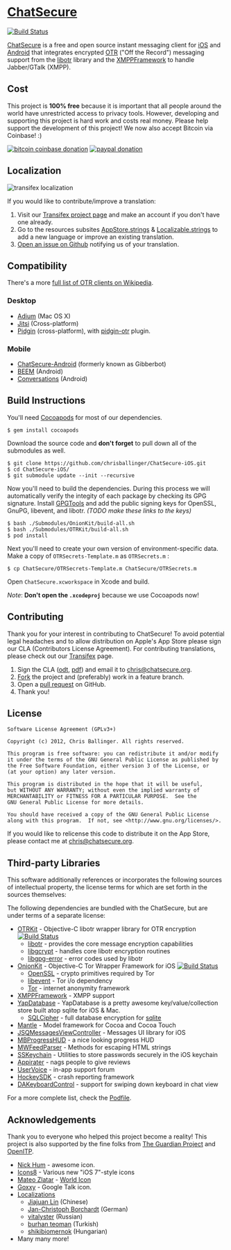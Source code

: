 # [ChatSecure](https://github.com/chrisballinger/ChatSecure-iOS)

[![Build Status](https://travis-ci.org/chrisballinger/ChatSecure-iOS.svg?branch=master)](https://travis-ci.org/chrisballinger/ChatSecure-iOS)

[ChatSecure](https://chatsecure.org) is a free and open source instant messaging client for [iOS](https://itunes.apple.com/us/app/chatsecure/id464200063) and [Android](https://play.google.com/store/apps/details?id=info.guardianproject.otr.app.im&hl=en) that integrates encrypted [OTR](https://en.wikipedia.org/wiki/ChatSecure_Messaging) ("Off the Record") messaging support from the [libotr](https://otr.cypherpunks.ca/) library and the [XMPPFramework](https://github.com/robbiehanson/XMPPFramework/) to handle Jabber/GTalk (XMPP).


## Cost

This project is **100% free** because it is important that all people around the world have unrestricted access to privacy tools.
However, developing and supporting this project is hard work and costs real money. Please help support the development of this project! We now also accept Bitcoin via Coinbase! :)

[![bitcoin coinbase donation](https://chatsecure.org/images/bitcoin_donate.png)](https://coinbase.com/checkouts/1cf35f00d722205726f50b940786c413) [![paypal donation](https://chatsecure.org/images/paypal_donate.png)](https://www.paypal.com/cgi-bin/webscr?cmd=_s-xclick&hosted_button_id=XRBHJ9AX5VWNA) 


## Localization


![transifex localization](https://www.transifex.com/projects/p/chatsecure/resource/strings/chart/image_png)

If you would like to contribute/improve a translation:

 1. Visit our [Transifex project page](https://www.transifex.net/projects/p/chatsecure/) and make an account if you don't have one already.
 2. Go to the resources subsites [AppStore.strings](https://www.transifex.net/projects/p/chatsecure/resource/appstorestrings/) & [Localizable.strings](https://www.transifex.net/projects/p/chatsecure/resource/strings/) to add a new language or improve an existing translation. 
 3. [Open an issue on Github](https://github.com/chrisballinger/ChatSecure-iOS/issues) notifying us of your translation.



## Compatibility


There's a more [full list of OTR clients on Wikipedia](https://en.wikipedia.org/wiki/Off-the-Record_Messaging#Client_support).


### Desktop

* [Adium](https://adium.im/) (Mac OS X)
* [Jitsi](https://jitsi.org) (Cross-platform)
* [Pidgin](https://pidgin.im/) (cross-platform), with [pidgin-otr](https://otr.cypherpunks.ca/index.php#downloads) plugin.

### Mobile

* [ChatSecure-Android](https://guardianproject.info/apps/chatsecure/) (formerly known as Gibberbot)
* [BEEM](http://beem-project.com/projects/beem) (Android)
* [Conversations](https://github.com/siacs/Conversations) (Android)

## Build Instructions

You'll need [Cocoapods](http://cocoapods.org) for most of our dependencies.
    
    $ gem install cocoapods
    
Download the source code and **don't forget** to pull down all of the submodules as well.

    $ git clone https://github.com/chrisballinger/ChatSecure-iOS.git
    $ cd ChatSecure-iOS/
    $ git submodule update --init --recursive
    
Now you'll need to build the dependencies. During this process we will automatically verify the integity of each package by checking its GPG signature. Install [GPGTools](https://gpgtools.org) and add the public signing keys for OpenSSL, GnuPG, libevent, and libotr. *(TODO make these links to the keys)*
    
    $ bash ./Submodules/OnionKit/build-all.sh
    $ bash ./Submodules/OTRKit/build-all.sh
    $ pod install
    
Next you'll need to create your own version of environment-specific data. Make a copy of `OTRSecrets-Template.m` as `OTRSecrets.m` :

    $ cp ChatSecure/OTRSecrets-Template.m ChatSecure/OTRSecrets.m

    
Open `ChatSecure.xcworkspace` in Xcode and build. 

*Note*: **Don't open the `.xcodeproj`** because we use Cocoapods now!

## Contributing

Thank you for your interest in contributing to ChatSecure! To avoid potential legal headaches and to allow distribution on Apple's App Store please sign our CLA (Contributors License Agreement). For contributing translations, please check out our [Transifex](https://www.transifex.com/projects/p/chatsecure/) page.

1. Sign the CLA ([odt](https://github.com/chrisballinger/ChatSecure-iOS/raw/master/media/contributing/CLA.odt), [pdf](https://github.com/chrisballinger/ChatSecure-iOS/raw/master/media/contributing/CLA.pdf)) and email it to [chris@chatsecure.org](mailto:chris@chatsecure.org).
2. [Fork](https://github.com/chrisballinger/ChatSecure-iOS/fork) the project and (preferably) work in a feature branch.
3. Open a [pull request](https://github.com/chrisballinger/ChatSecure-ios/pulls) on GitHub.
4. Thank you!

## License


	Software License Agreement (GPLv3+)
	
	Copyright (c) 2012, Chris Ballinger. All rights reserved.
	
	This program is free software: you can redistribute it and/or modify
	it under the terms of the GNU General Public License as published by
	the Free Software Foundation, either version 3 of the License, or
	(at your option) any later version.
	
	This program is distributed in the hope that it will be useful,
	but WITHOUT ANY WARRANTY; without even the implied warranty of
	MERCHANTABILITY or FITNESS FOR A PARTICULAR PURPOSE.  See the
	GNU General Public License for more details.
	
	You should have received a copy of the GNU General Public License
	along with this program.  If not, see <http://www.gnu.org/licenses/>.

If you would like to relicense this code to distribute it on the App Store, 
please contact me at [chris@chatsecure.org](mailto:chris@chatsecure.org).

## Third-party Libraries

This software additionally references or incorporates the following sources
of intellectual property, the license terms for which are set forth
in the sources themselves:

The following dependencies are bundled with the ChatSecure, but are under
terms of a separate license:

* [OTRKit](https://github.com/chatsecure/otrkit) - Objective-C libotr wrapper library for OTR encryption [![Build Status](https://travis-ci.org/ChatSecure/OTRKit.svg?branch=master)](https://travis-ci.org/ChatSecure/OTRKit)
	* [libotr](https://otr.cypherpunks.ca/) - provides the core message encryption capabilities
	* [libgcrypt](https://www.gnu.org/software/libgcrypt/) - handles core libotr encryption routines
	* [libgpg-error](http://www.gnupg.org/related_software/libgpg-error/) - error codes used by libotr
* [OnionKit](https://github.com/chatsecure/onionkit) - Objective-C Tor Wrapper Framework for iOS [![Build Status](https://travis-ci.org/ChatSecure/OnionKit.svg)](https://travis-ci.org/ChatSecure/OnionKit)
	* [OpenSSL](https://www.openssl.org) - crypto primitives required by Tor
	* [libevent](http://libevent.org) - Tor i/o dependency
	* [Tor](https://www.torproject.org) - internet anonymity framework 
* [XMPPFramework](https://github.com/robbiehanson/XMPPFramework) - XMPP support
* [YapDatabase](https://github.com/yapstudios/YapDatabase) - YapDatabase is a pretty awesome key/value/collection store built atop sqlite for iOS & Mac.
	* [SQLCipher](https://www.zetetic.net/sqlcipher/) - full database encryption for [sqlite](http://sqlite.org)
* [Mantle](https://github.com/mantle/mantle) - Model framework for Cocoa and Cocoa Touch
* [JSQMessagesViewController](https://github.com/jessesquires/JSQMessagesViewController) - Messages UI library for iOS
* [MBProgressHUD](https://github.com/jdg/MBProgressHUD) - a nice looking progress HUD
* [MWFeedParser](https://github.com/mwaterfall/MWFeedParser) - Methods for escaping HTML strings
* [SSKeychain](https://github.com/soffes/sskeychain) - Utilities to store passwords securely in the iOS keychain
* [Appirater](https://github.com/arashpayan/appirater) - nags people to give reviews
* [UserVoice](https://www.uservoice.com/) - in-app support forum
* [HockeySDK](https://github.com/bitstadium/HockeySDK-iOS) - crash reporting framework
* [DAKeyboardControl](https://github.com/danielamitay/DAKeyboardControl) - support for swiping down keyboard in chat view

For a more complete list, check the [Podfile](https://github.com/chrisballinger/ChatSecure-iOS/blob/master/Podfile).

## Acknowledgements

Thank you to everyone who helped this project become a reality! This project is also supported by the fine folks from [The Guardian Project](https://guardianproject.info) and [OpenITP](https://openitp.org).

* [Nick Hum](http://nickhum.com/) - awesome icon.
* [Icons8](http://icons8.com/license) - Various new "iOS 7"-style icons
* [Mateo Zlatar](http://thenounproject.com/mateozlatar/) - [World Icon](http://thenounproject.com/term/world/6502/)
* [Goxxy](http://rocketdock.com/addon/icons/3462) - Google Talk icon.
* [Localizations](https://www.transifex.com/projects/p/chatsecure/)
	* [Jiajuan Lin](http://www.personal.psu.edu/jwl5262/blogs/lin_portfolio/) (Chinese)
	* [Jan-Christoph Borchardt](http://jancborchardt.net/) (German)
	* [vitalyster](https://github.com/vitalyster) (Russian)
	* [burhan teoman](https://www.transifex.net/accounts/profile/burhanteoman/) (Turkish)
	* [shikibiomernok](https://www.transifex.net/accounts/profile/shikibiomernok/) (Hungarian)
* Many many more!
